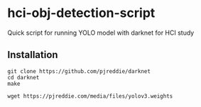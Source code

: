 # hci-obj-detection-script
Quick script for running YOLO model with darknet for HCI study

## Installation
```
git clone https://github.com/pjreddie/darknet
cd darknet
make

wget https://pjreddie.com/media/files/yolov3.weights





```
